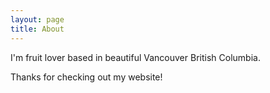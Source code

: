 ```yaml
---
layout: page
title: About
---
```


I'm fruit lover based in beautiful Vancouver British Columbia.

Thanks for checking out my website!

